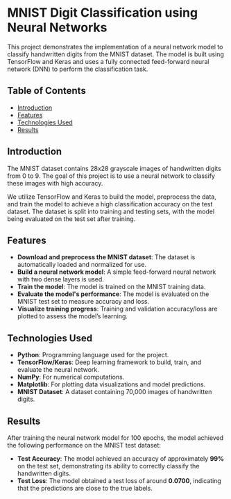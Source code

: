 # MNIST Digit Classification using Neural Networks

This project demonstrates the implementation of a neural network model to classify handwritten digits from the MNIST dataset. The model is built using TensorFlow and Keras and uses a fully connected feed-forward neural network (DNN) to perform the classification task.

## Table of Contents

- [Introduction](#introduction)
- [Features](#features)
- [Technologies Used](#technologies-used)
- [Results](#results)


## Introduction

The MNIST dataset contains 28x28 grayscale images of handwritten digits from 0 to 9. The goal of this project is to use a neural network to classify these images with high accuracy.

We utilize TensorFlow and Keras to build the model, preprocess the data, and train the model to achieve a high classification accuracy on the test dataset. The dataset is split into training and testing sets, with the model being evaluated on the test set after training.

## Features

- **Download and preprocess the MNIST dataset**: The dataset is automatically loaded and normalized for use.
- **Build a neural network model**: A simple feed-forward neural network with two dense layers is used.
- **Train the model**: The model is trained on the MNIST training data.
- **Evaluate the model's performance**: The model is evaluated on the MNIST test set to measure accuracy and loss.
- **Visualize training progress**: Training and validation accuracy/loss are plotted to assess the model’s learning.

## Technologies Used

- **Python**: Programming language used for the project.
- **TensorFlow/Keras**: Deep learning framework to build, train, and evaluate the neural network.
- **NumPy**: For numerical computations.
- **Matplotlib**: For plotting data visualizations and model predictions.
- **MNIST Dataset**: A dataset containing 70,000 images of handwritten digits.

## Results

After training the neural network model for 100 epochs, the model achieved the following performance on the MNIST test dataset:

- **Test Accuracy**: The model achieved an accuracy of approximately **99%** on the test set, demonstrating its ability to correctly classify the handwritten digits.
- **Test Loss**: The model obtained a test loss of around **0.0700**, indicating that the predictions are close to the true labels.


